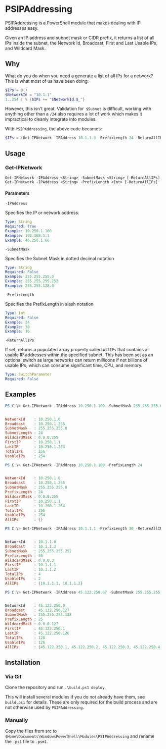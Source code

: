 # PSIPAddressing

PSIPAddressing is a PowerShell module that makes dealing with IP addresses easy. 

Given an IP address and subnet mask or CIDR prefix, it returns a list of all IPs inside the subnet, the Network Id, Broadcast, First and Last Usable IPs, and Wildcard Mask. 

## Why

What do you do when you need a generate a list of all IPs for a network? This is what most of us have been doing:

```powershell
$IPs = @()
$NetworkId = "10.1.1"
1..254 | % {$IPs += "$NetworkId.$_"}
```

However, this isn't great. Validation for` $Subnet` is difficult, working with anything other than a `/24` also requires a lot of work which makes it impractical to cleanly integrate into modules. 

With `PSIPAddressing`, the above code becomes:

```powershell
$IPs = (Get-IPNetwork -IPAddress 10.1.1.0 -PrefixLength 24 -ReturnAllIPs).AllIPs
```

## Usage

### Get-IPNetwork

`Get-IPNetwork -IPAddress <String> -SubnetMask <String> [-ReturnAllIPs]`
`Get-IPNetwork -IPAddress <String> -PrefixLength <Int> [-ReturnAllIPs]`

#### Parameters

`-IPAddress`

Specifies the IP or network address. 

```yaml
Type: String
Required: True
Example: 10.250.1.100
Example: 192.168.1.1
Example: 46.250.1.66
```

`-SubnetMask`

Specifies the Subnet Mask in dotted decimal notation

```yaml
Type: String
Required: False
Example: 255.255.255.0
Example: 255.255.255.252
Example: 255.255.128.0
```


`-PrefixLength`

Specifies the PrefixLength in slash notation

```yaml
Type: Int
Required: False
Example: 24
Example: 30
Example: 16
```

`-ReturnAllIPs`

If set, returns a populated array property called `AllIPs` that contains all usable IP addresses within the specified subnet. This has been set as an optional switch as large networks can return millioons if not billions of usable IPs, which can consume significant time, CPU, and memory. 

```yaml
Type: SwitchParameter
Required: False
```

## Examples

```powershell
PS C:\> Get-IPNetwork -IPAddress 10.250.1.100 -SubnetMask 255.255.255.0


NetworkId    : 10.250.1.0
Broadcast    : 10.250.1.255
SubnetMask   : 255.255.255.0
SubnetLength : 24
WildcardMask : 0.0.0.255
FirstIP      : 10.250.1.1
LastIP       : 10.250.1.254
TotalIPs     : 256
UsableIPs    : 254
```


```powershell
PS C:\> Get-IPNetwork -IPAddress 10.250.1.100 -PrefixLength 24


NetworkId    : 10.250.1.0
Broadcast    : 10.250.1.255
SubnetMask   : 255.255.255.0
PrefixLength : 24
WildcardMask : 0.0.0.255
FirstIP      : 10.250.1.1
LastIP       : 10.250.1.254
TotalIPs     : 256
UsableIPs    : 254
AllIPs       : {}
```

```powershell
PS C:\> Get-IPNetwork -IPAddress 10.1.1.1 -PrefixLength 30 -ReturnAllIPs


NetworkId    : 10.1.1.0
Broadcast    : 10.1.1.3
SubnetMask   : 255.255.255.252
PrefixLength : 30
WildcardMask : 0.0.0.3
FirstIP      : 10.1.1.1
LastIP       : 10.1.1.2
TotalIPs     : 4
UsableIPs    : 2
AllIPs       : {10.1.1.1, 10.1.1.2}
```

```powershell
PS C:\> Get-IPNetwork -IPAddress 45.122.250.67 -SubnetMask 255.255.255.128 -ReturnAllIPs


NetworkId    : 45.122.250.0
Broadcast    : 45.122.250.127
SubnetMask   : 255.255.255.128
PrefixLength : 25
WildcardMask : 0.0.0.127
FirstIP      : 45.122.250.1
LastIP       : 45.122.250.126
TotalIPs     : 128
UsableIPs    : 126
AllIPs       : {45.122.250.1, 45.122.250.2, 45.122.250.3, 45.122.250.4...}
```

## Installation

### Via Git

Clone the repository and run `.\build.ps1 deploy`.

This will install several modules if you do not already have them, see `build.ps1` for details. These are only required for the build process and are not otherwise used by `PSIPAddressing`.

### Manually

Copy the files from src to `$Home\Documents\WindowsPowerShell\Modules\PSIPAddressing` and rename the `.ps1` file to `.psm1`.

